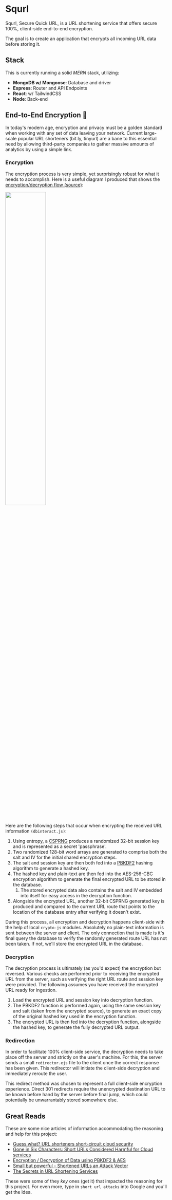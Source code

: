 # Squrl

Squrl, Secure Quick URL, is a URL shortening service that offers secure 100%, client-side end-to-end encryption.

The goal is to create an application that encrypts all incoming URL data before storing it.

## Stack

This is currently running a solid _MERN_ stack, utilizing:

-   **MongoDB w/ Mongoose**: Database and driver
-   **Express**: Router and API Endpoints
-   **React**: w/ TailwindCSS
-   **Node**: Back-end

## End-to-End Encryption 🔐

In today's modern age, encryption and privacy must be a golden standard when working with any set of data leaving your network. Current large-scale popular URL shorteners (bit.ly, tinyurl) are a bane to this essential need by allowing third-party companies to gather massive amounts of analytics by using a simple link.

### Encryption

The encryption process is very simple, yet surprisingly robust for what it needs to accomplish. Here is a useful diagram I produced that shows the [encryption/decryption flow (source)](https://i.imgur.com/KpjQUIe.png):

<img src="https://i.imgur.com/KpjQUIe.png" width="50%"/>

Here are the following steps that occur when encrypting the received URL information `(dbinteract.js)`:

1. Using entropy, a [CSPRNG](https://en.wikipedia.org/wiki/Cryptographically-secure_pseudorandom_number_generator) produces a randomized 32-bit session key and is represented as a secret 'passphrase'.
2. Two randomized 128-bit word arrays are generated to comprise both the salt and IV for the initial shared encryption steps.
3. The salt and session key are then both fed into a [PBKDF2](https://en.wikipedia.org/wiki/PBKDF2) hashing algorithm to generate a hashed key.
4. The hashed key and plain-text are then fed into the AES-256-CBC encryption algorithm to generate the final encrypted URL to be stored in the database.
    1. The stored encrypted data also contains the salt and IV embedded into itself for easy access in the decryption function.
5. Alongside the encrypted URL, another 32-bit CSPRNG generated key is produced and compared to the current URL route that points to the location of the database entry after verifying it doesn't exist.

During this process, all encryption and decryption happens client-side with the help of local `crypto-js` modules. Absolutely no plain-text information is sent between the server and client. The only connection that is made is it's final query the database to verify the randomly generated route URL has not been taken. If not, we'll store the encrypted URL in the database.

### Decryption

The decryption process is ultimately (as you'd expect) the encryption but reversed. Various checks are performed prior to receiving the encrypted URL from the server, such as verifying the right URL route and session key were provided. The following assumes you have received the encrypted URL ready for ingestion.

1. Load the encrypted URL and session key into decryption function.
2. The PBKDF2 function is performed again, using the same session key and salt (taken from the encrypted source), to generate an exact copy of the original hashed key used in the encryption function.
3. The encrypted URL is then fed into the decryption function, alongside the hashed key, to generate the fully decrypted URL output.

### Redirection

In order to facilitate 100% client-side service, the decryption needs to take place off the server and strictly on the user's machine. For this, the server sends a small `redirector.ejs` file to the client once the correct response has been given. This redirector will initiate the client-side decryption and immediately reroute the user.

This redirect method was chosen to represent a full client-side encryption experience. Direct 301 redirects require the unencrypted destination URL to be known before hand by the server before final jump, which could potentially be unwarrantably stored somewhere else.

## Great Reads

These are some nice articles of information accommodating the reasoning and help for this project:

-   [Guess what? URL shorteners short-circuit cloud security](https://arstechnica.com/information-technology/2016/04/guess-what-url-shorteners-short-circuit-cloud-security/)
-   [Gone in Six Characters: Short URLs Considered Harmful for Cloud services](https://arxiv.org/pdf/1604.02734v1.pdf)
-   [Encryption / Decryption of Data using PBKDF2 & AES](https://rhamedy.medium.com/encryption-decryption-of-data-based-on-users-password-using-pbkdf2-aes-algorithms-592f8c1bb79a)
-   [Small but powerful - Shortened URLs an Attack Vector](https://cofense.com/small-powerful-shortened-urls-attack-vector/)
-   [The Secrets in URL Shortening Services](https://www.sans.org/blog/the-secrets-in-url-shortening-services/)

These were some of they _key_ ones (get it) that impacted the reasoning for this project. For even more, type in `short url attacks` into Google and you'll get the idea.
